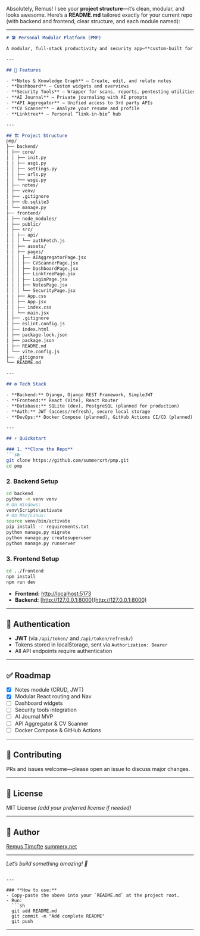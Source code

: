Absolutely, Remus! I see your **project structure**—it’s clean, modular, and looks awesome.
Here’s a **README.md** tailored exactly for your current repo (with backend and frontend, clear structure, and each module named):

---

```markdown
# 🛠️ Personal Modular Platform (PMP)

A modular, full-stack productivity and security app—**custom-built for personal knowledge, automation, and security tools**.

---

## 🚀 Features

- **Notes & Knowledge Graph** – Create, edit, and relate notes
- **Dashboard** – Custom widgets and overviews
- **Security Tools** – Wrapper for scans, reports, pentesting utilities
- **AI Journal** – Private journaling with AI prompts
- **API Aggregator** – Unified access to 3rd party APIs
- **CV Scanner** – Analyze your resume and profile
- **Linktree** – Personal “link-in-bio” hub

---

## 🏗️ Project Structure
pmp/
├── backend/
│ ├── core/
│ │ ├── init.py
│ │ ├── asgi.py
│ │ ├── settings.py
│ │ ├── urls.py
│ │ └── wsgi.py
│ ├── notes/
│ ├── venv/
│ ├── .gitignore
│ ├── db.sqlite3
│ └── manage.py
├── frontend/
│ ├── node_modules/
│ ├── public/
│ ├── src/
│ │ ├── api/
│ │ │ └── authFetch.js
│ │ ├── assets/
│ │ ├── pages/
│ │ │ ├── AIAggregatorPage.jsx
│ │ │ ├── CVScannerPage.jsx
│ │ │ ├── DashboardPage.jsx
│ │ │ ├── LinktreePage.jsx
│ │ │ ├── LoginPage.jsx
│ │ │ ├── NotesPage.jsx
│ │ │ └── SecurityPage.jsx
│ │ ├── App.css
│ │ ├── App.jsx
│ │ ├── index.css
│ │ └── main.jsx
│ ├── .gitignore
│ ├── eslint.config.js
│ ├── index.html
│ ├── package-lock.json
│ ├── package.json
│ ├── README.md
│ └── vite.config.js
├── .gitignore
└── README.md

---

## ⚙️ Tech Stack

- **Backend:** Django, Django REST Framework, SimpleJWT
- **Frontend:** React (Vite), React Router
- **Database:** SQLite (dev), PostgreSQL (planned for production)
- **Auth:** JWT (access/refresh), secure local storage
- **DevOps:** Docker Compose (planned), GitHub Actions CI/CD (planned)

---

## ⚡ Quickstart

### 1. **Clone the Repo**
```sh
git clone https://github.com/summerxrt/pmp.git
cd pmp
````

### 2. **Backend Setup**

```sh
cd backend
python -m venv venv
# On Windows:
venv\Scripts\activate
# On Mac/Linux:
source venv/bin/activate
pip install -r requirements.txt
python manage.py migrate
python manage.py createsuperuser
python manage.py runserver
```

### 3. **Frontend Setup**

```sh
cd ../frontend
npm install
npm run dev
```

* **Frontend:** [http://localhost:5173](http://localhost:5173)
* **Backend:** [http://127.0.0.1:8000](http://127.0.0.1:8000)

---

## 🔐 Authentication

* **JWT** (via `/api/token/` and `/api/token/refresh/`)
* Tokens stored in localStorage, sent via `Authorization: Bearer`
* All API endpoints require authentication

---

## ✅ Roadmap

* [x] Notes module (CRUD, JWT)
* [x] Modular React routing and Nav
* [ ] Dashboard widgets
* [ ] Security tools integration
* [ ] AI Journal MVP
* [ ] API Aggregator & CV Scanner
* [ ] Docker Compose & GitHub Actions

---

## 🤝 Contributing

PRs and issues welcome—please open an issue to discuss major changes.

---

## 📄 License

MIT License *(add your preferred license if needed)*

---

## 👤 Author

[Remus Timofte](https://github.com/summerxrt)
[summerx.net](https://www.summerx.net)

---

*Let’s build something amazing! 🚦*

````

---

### **How to use:**
- Copy-paste the above into your `README.md` at the project root.
- Run:
  ```sh
  git add README.md
  git commit -m "Add complete README"
  git push
````

---


